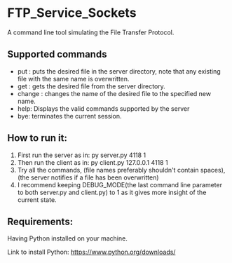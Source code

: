 # FTP_Service_Sockets
A command line tool simulating the File Transfer Protocol.

## Supported commands
- put <filename>: puts the desired file in the server directory, note that any existing file with the same name is overwritten.  
- get <filename>: gets the desired file from the server directory.
- change <oldfilename> <newfilename>: changes the name of the desired file to the specified new name.
- help: Displays the valid commands supported by the server
- bye: terminates the current session.

## How to run it:
1. First run the server as in: py server.py 4118 1
2. Then run the client as in: py client.py 127.0.0.1 4118 1
3. Try all the commands, (file names preferably shouldn't contain spaces), (the server notifies if a file has been overwritten)
4. I recommend keeping DEBUG_MODE(the last command line parameter to both server.py and client.py) to 1 as it gives more insight of the current state.


## Requirements:

Having Python installed on your machine.

Link to install Python: https://www.python.org/downloads/
